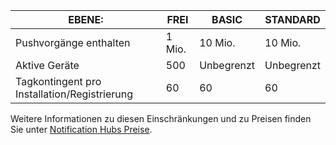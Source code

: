 
| EBENE: | FREI | BASIC | STANDARD |
| --- | --- | --- | --- |
| Pushvorgänge enthalten |1 Mio. |10 Mio. |10 Mio. |
| Aktive Geräte |500 |Unbegrenzt |Unbegrenzt |
| Tagkontingent pro Installation/Registrierung |60 |60 |60 |

Weitere Informationen zu diesen Einschränkungen und zu Preisen finden Sie unter [Notification Hubs Preise](https://azure.microsoft.com/pricing/details/notification-hubs/).

<!---HONumber=AcomDC_0713_2016-->
